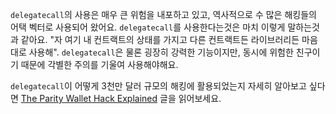 `delegatecall`의 사용은 매우 큰 위험을 내포하고 있고, 역사적으로 수 많은 해킹들의 어택 벡터로 사용되어 왔어요. `delegatecall`를 사용한다는것은 마치 이렇게 말하는것과 같아요. "자 여기 내 컨트랙트의 상태를 가지고 다른 컨트랙트든 라이브러리든 마음대로 사용해". `delegatecall`은 물론 굉장히 강력한 기능이지만, 동시에 위험한 친구이기 때문에 각별한 주의를 기울여 사용해야해요.

`delegatecall`이 어떻게 3천만 달러 규모의 해킹에 활용되었는지 자세히 알아보고 싶다면 [The Parity Wallet Hack Explained](https://blog.openzeppelin.com/on-the-parity-wallet-multisig-hack-405a8c12e8f7) 글을 읽어보세요.
